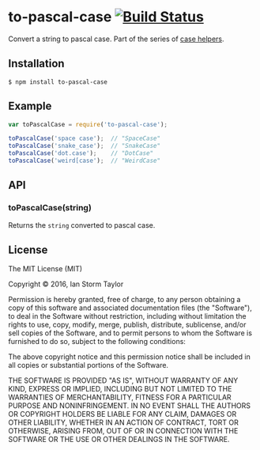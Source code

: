 
# to-pascal-case [![Build Status](https://travis-ci.org/ianstormtaylor/to-pascal-case.svg?branch=master)](https://travis-ci.org/ianstormtaylor/to-pascal-case)

Convert a string to pascal case. Part of the series of [case helpers](https://github.com/ianstormtaylor/to-case).


## Installation

```
$ npm install to-pascal-case
```


## Example

```js
var toPascalCase = require('to-pascal-case');

toPascalCase('space case');  // "SpaceCase"
toPascalCase('snake_case');  // "SnakeCase"
toPascalCase('dot.case');    // "DotCase"
toPascalCase('weird[case');  // "WeirdCase"
```


## API

### toPascalCase(string)
  
Returns the `string` converted to pascal case.


## License

The MIT License (MIT)

Copyright &copy; 2016, Ian Storm Taylor

Permission is hereby granted, free of charge, to any person obtaining a copy of this software and associated documentation files (the "Software"), to deal in the Software without restriction, including without limitation the rights to use, copy, modify, merge, publish, distribute, sublicense, and/or sell copies of the Software, and to permit persons to whom the Software is furnished to do so, subject to the following conditions:

The above copyright notice and this permission notice shall be included in all copies or substantial portions of the Software.

THE SOFTWARE IS PROVIDED "AS IS", WITHOUT WARRANTY OF ANY KIND, EXPRESS OR IMPLIED, INCLUDING BUT NOT LIMITED TO THE WARRANTIES OF MERCHANTABILITY, FITNESS FOR A PARTICULAR PURPOSE AND NONINFRINGEMENT. IN NO EVENT SHALL THE AUTHORS OR COPYRIGHT HOLDERS BE LIABLE FOR ANY CLAIM, DAMAGES OR OTHER LIABILITY, WHETHER IN AN ACTION OF CONTRACT, TORT OR OTHERWISE, ARISING FROM, OUT OF OR IN CONNECTION WITH THE SOFTWARE OR THE USE OR OTHER DEALINGS IN THE SOFTWARE.
